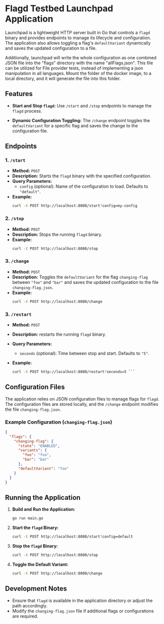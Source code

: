 # Flagd Testbed Launchpad Application

Launchpad is a lightweight HTTP server built in Go that controls a `flagd` binary and provides endpoints to manage its lifecycle and configuration. The application also allows toggling a flag's `defaultVariant` dynamically and saves the updated configuration to a file.

Additionally, launchpad will write the whole configuration as one combined JSON file into the "flags" directory with the name "allFlags.json".
This file can be utilized for File provider tests, instead of implementing a json manipulation in all languages.
Mount the folder of the docker image, to a local directory, and it will generate the file into this folder.

## Features

- **Start and Stop `flagd`:** 
  Use `/start` and `/stop` endpoints to manage the `flagd` process.
  
- **Dynamic Configuration Toggling:**
  The `/change` endpoint toggles the `defaultVariant` for a specific flag and saves the change to the configuration file.

## Endpoints

### 1. `/start`
- **Method:** `POST`
- **Description:** Starts the `flagd` binary with the specified configuration.
- **Query Parameters:**
  - `config` (optional): Name of the configuration to load. Defaults to `"default"`.
- **Example:**
  ```bash
  curl -X POST http://localhost:8080/start?config=my-config
  ```

### 2. `/stop`
- **Method:** `POST`
- **Description:** Stops the running `flagd` binary.
- **Example:**
  ```bash
  curl -X POST http://localhost:8080/stop
  ```

### 3. `/change`
- **Method:** `POST`
- **Description:** Toggles the `defaultVariant` for the flag `changing-flag` between `"foo"` and `"bar"` and saves the updated configuration to the file `changing-flag.json`.
- **Example:**
  ```bash
  curl -X POST http://localhost:8080/change

### 3. `/restart`
- **Method:** `POST`
- **Description:** restarts the running `flagd` binary. 
- **Query Parameters:**
    - `seconds` (optional): Time between stop and start. Defaults to `"5"`.

- **Example:**
  ```bash
  curl -X POST http://localhost:8080/restart?seconds=5 ```

## Configuration Files

The application relies on JSON configuration files to manage flags for `flagd`. The configuration files are stored locally, and the `/change` endpoint modifies the file `changing-flag.json`.

### Example Configuration (`changing-flag.json`)

```json
{
  "flags": {
    "changing-flag": {
      "state": "ENABLED",
      "variants": {
        "foo": "foo",
        "bar": "bar"
      },
      "defaultVariant": "foo"
    }
  }
}
```

## Running the Application

1. **Build and Run the Application:**
   ```bash
   go run main.go
   ```

2. **Start the `flagd` Binary:**
   ```bash
   curl -X POST http://localhost:8080/start?config=default
   ```

3. **Stop the `flagd` Binary:**
   ```bash
   curl -X POST http://localhost:8080/stop
   ```

4. **Toggle the Default Variant:**
   ```bash
   curl -X POST http://localhost:8080/change
   ```


## Development Notes

- Ensure that `flagd` is available in the application directory or adjust the path accordingly.
- Modify the `changing-flag.json` file if additional flags or configurations are required.
